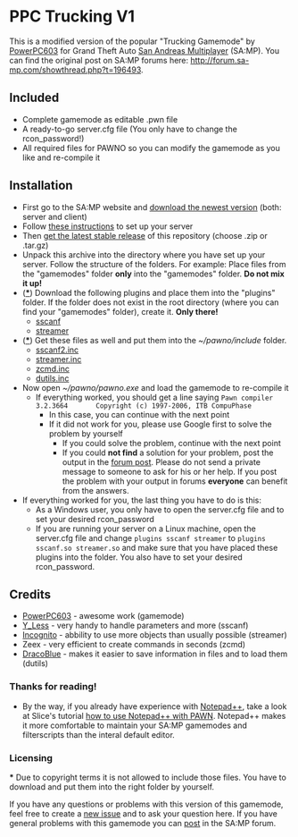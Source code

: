 # PPC Trucking V1

This is a modified version of the popular "Trucking Gamemode" by [PowerPC603](http://forum.sa-mp.com/member.php?u=109984) for Grand Theft Auto [San Andreas Multiplayer](http://www.sa-mp.com) (SA:MP). You can find the original post on SA:MP forums here: http://forum.sa-mp.com/showthread.php?t=196493.

## Included
*	Complete gamemode as editable .pwn file
*	A ready-to-go server.cfg file (You only have to change the rcon_password!)
*	All required files for PAWNO so you can modify the gamemode as you like and re-compile it

## Installation
*	First go to the SA:MP website and [download the newest version](http://sa-mp.com/download.php) (both: server and client)
*	Follow [these instructions](http://forum.sa-mp.com/showthread.php?t=106958) to set up your server
*	Then [get the latest stable release](https://github.com/PPC-Trucking/V1/releases/latest) of this repository (choose .zip or .tar.gz)
*	Unpack this archive into the directory where you have set up your server. Follow the structure of the folders. For example: Place files from the "gamemodes" folder **only** into the "gamemodes" folder. **Do not mix it up!**
*	([__*__](#licensing)) Download the following plugins and place them into the "plugins" folder. If the folder does not exist in the root directory (where you can find your "gamemodes" folder), create it. **Only there!**
	*	[sscanf](http://forum.sa-mp.com/showthread.php?t=570927)
	*   [streamer](http://forum.sa-mp.com/showthread.php?t=102865)
*   ([__*__](#licensing)) Get these files as well and put them into the _~/pawno/include_ folder.
	*   [sscanf2.inc](http://forum.sa-mp.com/showthread.php?t=570927)
	*   [streamer.inc](http://forum.sa-mp.com/showthread.php?t=102865)
	*   [zcmd.inc](http://forum.sa-mp.com/showthread.php?t=91354)
	*   [dutils.inc](http://dracoblue.net/downloads/dutils/)
*	Now open _~/pawno/pawno.exe_ and load the gamemode to re-compile it
	* If everything worked, you should get a line saying ``Pawn compiler 3.2.3664 		Copyright (c) 1997-2006, ITB CompuPhase``
		* In this case, you can continue with the next point
		* If it did not work for you, please use Google first to solve the problem by yourself
			* If you could solve the problem, continue with the next point
			* If you could **not find** a solution for your problem, post the output in the [forum post](http://forum.sa-mp.com/showthread.php?t=196493). Please do not send a private message to someone to ask for his or her help. If you post the problem with your output in forums **everyone** can benefit from the answers.
*	If everything worked for you, the last thing you have to do is this:
	*	As a Windows user, you only have to open the server.cfg file and to set your desired rcon_password
	*	If you are running your server on a Linux machine, open the server.cfg file and change ``plugins sscanf streamer`` to ``plugins sscanf.so streamer.so`` and make sure that you have placed these plugins into the folder. You also have to set your desired rcon_password.

## Credits
*	[PowerPC603](http://forum.sa-mp.com/member.php?u=109984) - awesome work (gamemode)
*	[Y_Less](http://forum.sa-mp.com/member.php?u=29176) - very handy to handle parameters and more (sscanf)
*	[Incognito](http://forum.sa-mp.com/member.php?u=925) - abbility to use more objects than usually possible (streamer)
*	Zeex - very efficient to create commands in seconds (zcmd)
*	[DracoBlue](http://forum.sa-mp.com/member.php?u=389) - makes it easier to save information in files and to load them (dutils)
	
### Thanks for reading!
*	By the way, if you already have experience with [Notepad++](http://notepad-plus-plus.org), take a look at Slice's tutorial [how to use Notepad++ with PAWN](http://forum.sa-mp.com/showthread.php?t=174046). Notepad++ makes it more comfortable to maintain your SA:MP gamemodes and filterscripts than the interal default editor.

### Licensing
__*__ Due to copyright terms it is not allowed to include those files. You have to download and put them into the right folder by yourself.

If you have any questions or problems with this version of this gamemode, feel free to create a [new issue](https://github.com/PPC-Trucking/V1/issues) and to ask your question here. If you have general problems with this gamemode you can [post](http://forum.sa-mp.com/showthread.php?t=196493) in the SA:MP forum.